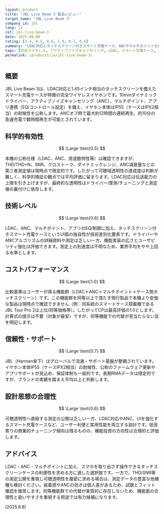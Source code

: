 ```yaml
---
layout: product
title: "JBL Live Beam 3 製品レビュー"
target_name: "JBL Live Beam 3"
company_id: jbl
lang: ja
ref: jbl-live-beam-3
date: 2025-08-08
rating: [3.4, 0.5, 0.6, 1.0, 0.7, 0.6]
summary: "LDAC対応とタッチスクリーン付きスマート充電ケース、ANCやマルチポイントを備えるが、測定データの開示は限定的。等機能群での最安クラスのためCPは最高評価"
tags: [完全ワイヤレス, アクティブノイズキャンセリング, LDAC, スマート充電ケース, JBL, IP55]
permalink: /products/ja/jbl-live-beam-3/
---
```


## 概要

JBL Live Beam 3は、LDAC対応と1.45インチ相当のタッチスクリーンを備えたスマート充電ケースが特徴の完全ワイヤレスイヤホンです。10mmダイナミックドライバー、アクティブノイズキャンセリング（ANC）、マルチポイント、アプリ連携（EQ/コントロール設定）を備え、イヤホン本体はIP55（ケースはIPX2相当）の耐候性を公称します。ANCオフ時で最大約12時間の連続再生、約10分の急速充電で数時間再生が可能とされています。

## 科学的有効性

$$ \Large \text{0.5} $$

本機の公称仕様（LDAC、ANC、周波数特性等）は確認できますが、THD/THD+N、SNR、クロストーク、ダイナミックレンジ、ANC減衰量などの第三者測定値は現時点で限定的です。したがって可聴域透明性の達成度は判断が難しく、科学的検証の観点では平均評価に留まります。LDAC対応は伝送能力の上限を引き上げますが、最終的な透明性はドライバー/筐体/チューニングと測定値の裏付けに依存します。

## 技術レベル

$$ \Large \text{0.6} $$

LDAC、ANC、マルチポイント、アプリのEQ/制御に加え、タッチスクリーン付きスマート充電ケースというUI面の独自性が技術差別化要素です。ドライバーやANCアルゴリズムの詳細資料や測定は乏しい一方、機能実装の広さとユーザビリティ強化は評価できます。測定上の到達度は不明なため、業界平均をやや上回る水準とします。

## コストパフォーマンス

$$ \Large \text{1.0} $$

比較基準はユーザーが得る機能群（LDAC＋ANC＋マルチポイント＋ケース側タッチスクリーン）です。この機能群を同等以上で満たす現行製品で本機より安価な製品は現時点で確認できません（例：同系統のスマートケース搭載機であるJBL Tour Pro 2は上位/同等価格帯）。したがってCPは最高評価の1.0とします。計算式の提示は不要（対象が最安）ですが、同等機能での代替が見当たらない旨を明記します。

## 信頼性・サポート

$$ \Large \text{0.7} $$

JBL（Harman傘下）はグローバルで流通・サポート基盤が整備されています。イヤホン本体IP55（ケースIPX2相当）の耐候性、公称のファームウェア更新やアプリサポートが見込め、保証体制も一般的です。長期RMAデータは限定的ですが、ブランドの実績を踏まえ平均以上と判断します。

## 設計思想の合理性

$$ \Large \text{0.6} $$

可聴透明性へ直結する測定の公開は乏しい一方、LDAC対応やANC、UIを強化するスマート充電ケースなど、ユーザー利便と実用性能を両立する設計です。低音寄りの商業的チューニング傾向は残るものの、機能投資の方向性は合理的と評価します。

## アドバイス

LDAC・ANC・マルチポイントに加え、スマホを取り出さず操作できるタッチスクリーンケースの利便性を求める方に適した選択肢です。一方で、THD/SNR等の測定公開を重視し可聴透明性を厳密に求める場合は、測定データの豊富な他機種も検討ください。装着感やANCの効きは個人差があるため、試聴とフィット確認を推奨します。同等機能群での代替が実質的に存在しないため、機能面の合理性と扱いやすさを重視する用途では有力候補になります。

(2025.8.8)
